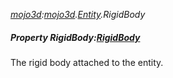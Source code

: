 _[mojo3d](../../modules/mojo3d/mojo3d-module.md):[mojo3d](../../modules/mojo3d/mojo3d-module.md).[Entity](../../modules/mojo3d/mojo3d-entity_ext.md).RigidBody_
##### Property RigidBody:[RigidBody](../../modules/mojo3d/mojo3d-rigidbody.md)
The rigid body attached to the entity.
